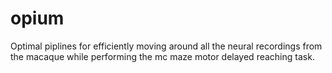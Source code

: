 # opium
Optimal piplines for efficiently moving around all the neural recordings from the macaque while performing the mc maze motor delayed reaching task.
